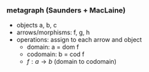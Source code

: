 ### metagraph (Saunders + MacLaine)
- objects a, b, c
- arrows/morphisms: f, g, h
- operations: assign to each arrow and object
    - domain: a = dom f
    - codomain: b = cod f
    - $f: a \rightarrow b$ (domain to codomain)